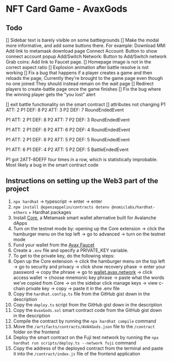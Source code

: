 # NFT Card Game - AvaxGods

## Todo
[] Sidebar text is barely visible on some battlegrounds
[] Make the modal more informative, and add some buttons there. For example:
  Download MM: Add link to metamask download page
  Connect Account: Button to show connect account popup
  Add/Switch Network: Button to Add/Switch network
  Grab coins: Add link to Faucet page.
[] Homepage image is not in the correct aspect ratio
[] Explosion animation after battle resolve is not working
[] Fix a bug that happens if a player creates a game and then reloads the page,
  Currently they're brought to the game page even though no one joined
    They should instead remain on the wait page 
[] Redirect players to create-battle page once the game finishes
[] Fix the bug where the winning player gets the "you lost" alert

[] exit battle functionality on the smart contract
[] attributes not changing
  P1 ATT: 2 P1 DEF: 8
  P2 ATT: 3 P2 DEF: 7
  RoundEndedEvent

  P1 ATT: 2 P1 DEF: 8
  P2 ATT: 7 P2 DEF: 3
  RoundEndedEvent

  P1 ATT: 2 P1 DEF: 8
  P2 ATT: 6 P2 DEF: 4
  RoundEndedEvent

  P1 ATT: 2 P1 DEF: 8
  P2 ATT: 5 P2 DEF: 5 
  RoundEndedEvent

  P1 ATT: 6 P1 DEF: 4
  P2 ATT: 5 P2 DEF: 5
  BattleEndedEvent

  P1 got 2ATT-8DEFF four times in a row, which is statistically improbable. 
  Most likely a bug in the smart contract code

## Instructions on setting up the Web3 part of the project
1. `npx hardhat` → typescript → enter → enter
2. `npm install @openzeppelin/contracts dotenv @nomiclabs/hardhat-ethers` + Hardhat packages
3. Install [Core](https://chrome.google.com/webstore/detail/core/agoakfejjabomempkjlepdflaleeobhb), a Metamask smart wallet alternative built for Avalanche dApps
  1. Turn on the testnet mode by: opening up the Core extension -> click the hamburger menu on the top left -> go to advanced -> turn on the testnet mode
4. Fund your wallet from the [Avax Faucet](https://faucet.avax.network/)
5. Create a `.env` file and specify a PRIVATE_KEY variable.
6. To get to the private key, do the following steps:
  1. Open up the Core extension -> click the hamburger menu on the top left -> go to security and privacy -> click show recovery phase -> enter your password -> copy the phrase -> go to [wallet.avax.network](https://wallet.avax.network/) -> click access wallet -> choose mnemonic key phrase -> paste what the words we’ve copied from Core -> on the sidebar click manage keys -> view c-chain private key -> copy -> paste it in the .env file
7. Copy the `hardhat.config.ts` file from the GitHub gist down in the description
8. Copy the `deploy.ts` script from the GitHub gist down in the description
9. Copy the `AvaxGods.sol` smart contract code from the GitHub gist down in the description
10. Compile the contract by running the `npx hardhat compile` command
  1. Move the `/artifacts/contracts/AVAXGods.json` file to the `/contract` folder on the frontend
11. Deploy the smart contract on the Fuji test network by running the `npx hardhat run scripts/deploy.ts --network fuji` command
  1. Copy the address of the deployed contract from the terminal and paste it into the `/contract/index.js` file of the frontend application